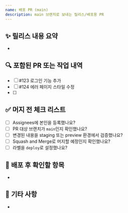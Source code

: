 ```yaml
---
name: 배포 PR (main)
description: main 브랜치로 보내는 릴리스/배포용 PR
---
```


## ✨ 릴리스 내용 요약

<!-- 이번 배포에 포함된 기능/수정 사항을 간략히 나열 -->

-

## 🔍 포함된 PR 또는 작업 내역

<!-- 해당 작업에서 포함된 PR 링크 또는 작업 리스트를 작성해주세요 -->

- [ ] #123 로그인 기능 추가
- [ ] #124 에러 페이지 스타일 수정
- [ ]

## ✅ 머지 전 체크 리스트

- [ ] Assignees에 본인을 등록했나요?
- [ ] PR 대상 브랜치가 `main`인지 확인했나요?
- [ ] 변경된 내용을 staging 또는 preview 환경에서 검증했나요?
- [ ] Squash and Merge로 머지할 예정인지 확인했나요?
- [ ] 라벨을 `deploy`로 설정했나요?

## 📌 배포 후 확인할 항목

<!-- 배포 후 확인할 항목이 있다면 작성해주세요. -->

-

## 💬 기타 사항

-
